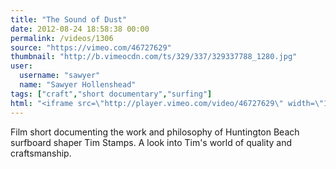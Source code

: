 ```yaml
---
title: "The Sound of Dust"
date: 2012-08-24 18:58:38 00:00
permalink: /videos/1306
source: "https://vimeo.com/46727629"
thumbnail: "http://b.vimeocdn.com/ts/329/337/329337788_1280.jpg"
user:
  username: "sawyer"
  name: "Sawyer Hollenshead"
tags: ["craft","short documentary","surfing"]
html: "<iframe src=\"http://player.vimeo.com/video/46727629\" width=\"1920\" height=\"1080\" frameborder=\"0\" webkitAllowFullScreen mozallowfullscreen allowFullScreen></iframe>"
---
```


Film short documenting the work and philosophy of Huntington Beach surfboard shaper Tim Stamps. A look into Tim's world of quality and craftsmanship.